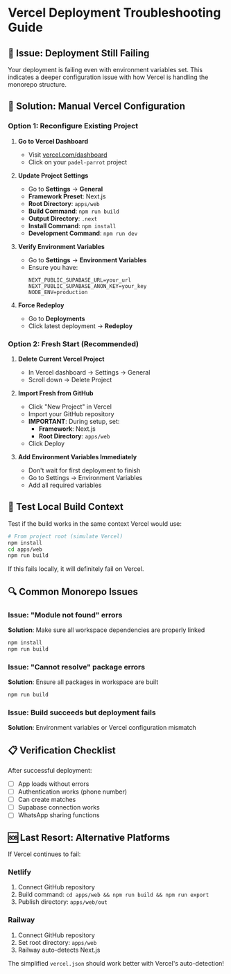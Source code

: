 # Vercel Deployment Troubleshooting Guide

## 🚨 Issue: Deployment Still Failing

Your deployment is failing even with environment variables set. This indicates a deeper configuration issue with how Vercel is handling the monorepo structure.

## 🔧 Solution: Manual Vercel Configuration

### Option 1: Reconfigure Existing Project

1. **Go to Vercel Dashboard**
   - Visit [vercel.com/dashboard](https://vercel.com/dashboard)
   - Click on your `padel-parrot` project

2. **Update Project Settings**
   - Go to **Settings** → **General**
   - **Framework Preset**: Next.js
   - **Root Directory**: `apps/web`
   - **Build Command**: `npm run build`
   - **Output Directory**: `.next`
   - **Install Command**: `npm install`
   - **Development Command**: `npm run dev`

3. **Verify Environment Variables**
   - Go to **Settings** → **Environment Variables**
   - Ensure you have:
     ```
     NEXT_PUBLIC_SUPABASE_URL=your_url
     NEXT_PUBLIC_SUPABASE_ANON_KEY=your_key
     NODE_ENV=production
     ```

4. **Force Redeploy**
   - Go to **Deployments**
   - Click latest deployment → **Redeploy**

### Option 2: Fresh Start (Recommended)

1. **Delete Current Vercel Project**
   - In Vercel dashboard → Settings → General
   - Scroll down → Delete Project

2. **Import Fresh from GitHub**
   - Click "New Project" in Vercel
   - Import your GitHub repository
   - **IMPORTANT**: During setup, set:
     - **Framework**: Next.js
     - **Root Directory**: `apps/web`
   - Click Deploy

3. **Add Environment Variables Immediately**
   - Don't wait for first deployment to finish
   - Go to Settings → Environment Variables
   - Add all required variables

## 🧪 Test Local Build Context

Test if the build works in the same context Vercel would use:

```bash
# From project root (simulate Vercel)
npm install
cd apps/web
npm run build
```

If this fails locally, it will definitely fail on Vercel.

## 🔍 Common Monorepo Issues

### Issue: "Module not found" errors
**Solution**: Make sure all workspace dependencies are properly linked
```bash
npm install
npm run build
```

### Issue: "Cannot resolve" package errors
**Solution**: Ensure all packages in workspace are built
```bash
npm run build
```

### Issue: Build succeeds but deployment fails
**Solution**: Environment variables or Vercel configuration mismatch

## 📋 Verification Checklist

After successful deployment:
- [ ] App loads without errors
- [ ] Authentication works (phone number)
- [ ] Can create matches
- [ ] Supabase connection works
- [ ] WhatsApp sharing functions

## 🆘 Last Resort: Alternative Platforms

If Vercel continues to fail:

### Netlify
1. Connect GitHub repository
2. Build command: `cd apps/web && npm run build && npm run export`
3. Publish directory: `apps/web/out`

### Railway
1. Connect GitHub repository
2. Set root directory: `apps/web`
3. Railway auto-detects Next.js

The simplified `vercel.json` should work better with Vercel's auto-detection! 
